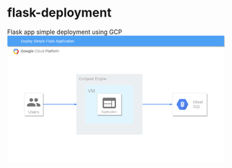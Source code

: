 # flask-deployment
Flask app simple deployment using GCP
![cover](https://github.com/lil-id/flask-deployment/blob/main/Simple%20Deploy%20Flask%20APP%20using%20Compute%20Engine.drawio.png)
